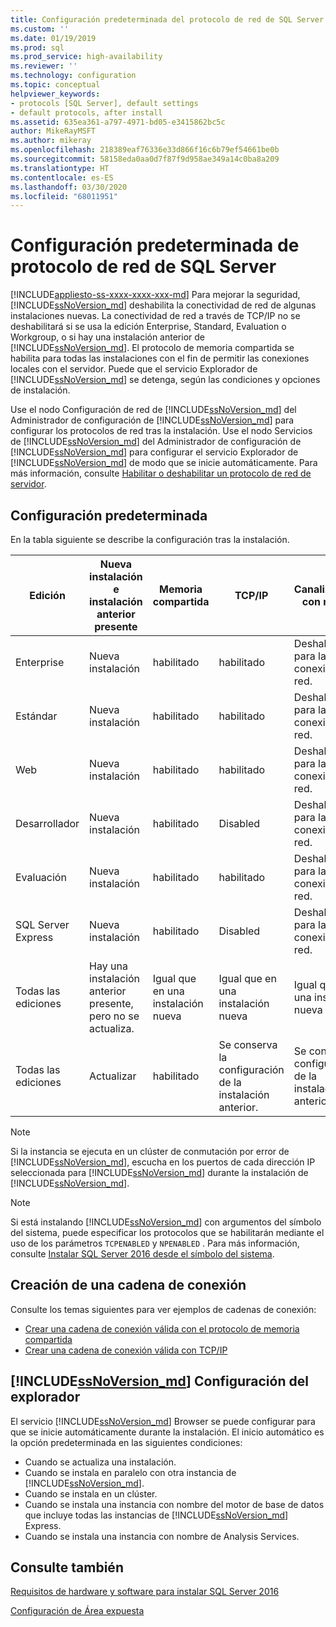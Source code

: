 ```yaml
---
title: Configuración predeterminada del protocolo de red de SQL Server | Microsoft Docs
ms.custom: ''
ms.date: 01/19/2019
ms.prod: sql
ms.prod_service: high-availability
ms.reviewer: ''
ms.technology: configuration
ms.topic: conceptual
helpviewer_keywords:
- protocols [SQL Server], default settings
- default protocols, after install
ms.assetid: 635ea361-a797-4971-bd05-e3415862bc5c
author: MikeRayMSFT
ms.author: mikeray
ms.openlocfilehash: 218389eaf76336e33d866f16c6b79ef54661be0b
ms.sourcegitcommit: 58158eda0aa0d7f87f9d958ae349a14c0ba8a209
ms.translationtype: HT
ms.contentlocale: es-ES
ms.lasthandoff: 03/30/2020
ms.locfileid: "68011951"
---
```

# <a name="default-sql-server-network-protocol-configuration"></a>Configuración predeterminada de protocolo de red de SQL Server
[!INCLUDE[appliesto-ss-xxxx-xxxx-xxx-md](../../includes/appliesto-ss-xxxx-xxxx-xxx-md.md)]
Para mejorar la seguridad, [!INCLUDE[ssNoVersion_md](../../includes/ssnoversion-md.md)] deshabilita la conectividad de red de algunas instalaciones nuevas. La conectividad de red a través de TCP/IP no se deshabilitará si se usa la edición Enterprise, Standard, Evaluation o Workgroup, o si hay una instalación anterior de [!INCLUDE[ssNoVersion_md](../../includes/ssnoversion-md.md)]. El protocolo de memoria compartida se habilita para todas las instalaciones con el fin de permitir las conexiones locales con el servidor. Puede que el servicio Explorador de [!INCLUDE[ssNoVersion_md](../../includes/ssnoversion-md.md)] se detenga, según las condiciones y opciones de instalación.

Use el nodo Configuración de red de [!INCLUDE[ssNoVersion_md](../../includes/ssnoversion-md.md)] del Administrador de configuración de [!INCLUDE[ssNoVersion_md](../../includes/ssnoversion-md.md)] para configurar los protocolos de red tras la instalación. Use el nodo Servicios de [!INCLUDE[ssNoVersion_md](../../includes/ssnoversion-md.md)] del Administrador de configuración de [!INCLUDE[ssNoVersion_md](../../includes/ssnoversion-md.md)] para configurar el servicio Explorador de [!INCLUDE[ssNoVersion_md](../../includes/ssnoversion-md.md)] de modo que se inicie automáticamente. Para más información, consulte [Habilitar o deshabilitar un protocolo de red de servidor](../../database-engine/configure-windows/enable-or-disable-a-server-network-protocol.md).


## <a name="default-configuration"></a>Configuración predeterminada

En la tabla siguiente se describe la configuración tras la instalación.

|Edición | Nueva instalación e instalación anterior presente | Memoria compartida | TCP/IP | Canalizaciones con nombre|
| -------- | -- | -- | -- | --  |  
|Enterprise | Nueva instalación | habilitado | habilitado | Deshabilitadas para las conexiones de red.|
|Estándar | Nueva instalación | habilitado | habilitado | Deshabilitadas para las conexiones de red.|
|Web | Nueva instalación | habilitado | habilitado | Deshabilitadas para las conexiones de red.|
|Desarrollador | Nueva instalación | habilitado | Disabled | Deshabilitadas para las conexiones de red.|
|Evaluación | Nueva instalación | habilitado | habilitado | Deshabilitadas para las conexiones de red.|
|SQL Server Express | Nueva instalación | habilitado | Disabled | Deshabilitadas para las conexiones de red.|
|Todas las ediciones | Hay una instalación anterior presente, pero no se actualiza. | Igual que en una instalación nueva | Igual que en una instalación nueva | Igual que en una instalación nueva|
|Todas las ediciones | Actualizar | habilitado | Se conserva la configuración de la instalación anterior. | Se conserva la configuración de la instalación anterior.|


>[!NOTE]
> Si la instancia se ejecuta en un clúster de conmutación por error de [!INCLUDE[ssNoVersion_md](../../includes/ssnoversion-md.md)], escucha en los puertos de cada dirección IP seleccionada para [!INCLUDE[ssNoVersion_md](../../includes/ssnoversion-md.md)] durante la instalación de [!INCLUDE[ssNoVersion_md](../../includes/ssnoversion-md.md)].
 
>[!NOTE]
> Si está instalando [!INCLUDE[ssNoVersion_md](../../includes/ssnoversion-md.md)] con argumentos del símbolo del sistema, puede especificar los protocolos que se habilitarán mediante el uso de los parámetros `TCPENABLED` y `NPENABLED` . Para más información, consulte [Instalar SQL Server 2016 desde el símbolo del sistema](../../database-engine/install-windows/install-sql-server-2016-from-the-command-prompt.md).

## <a name="creating-a-connection-string"></a>Creación de una cadena de conexión

Consulte los temas siguientes para ver ejemplos de cadenas de conexión:
* [Crear una cadena de conexión válida con el protocolo de memoria compartida](../../tools/configuration-manager/creating-a-valid-connection-string-using-shared-memory-protocol.md)
* [Crear una cadena de conexión válida con TCP/IP](../../tools/configuration-manager/creating-a-valid-connection-string-using-tcp-ip.md)



## <a name="ssnoversion_md-browser-settings"></a>[!INCLUDE[ssNoVersion_md](../../includes/ssnoversion-md.md)] Configuración del explorador

El servicio [!INCLUDE[ssNoVersion_md](../../includes/ssnoversion-md.md)] Browser se puede configurar para que se inicie automáticamente durante la instalación. El inicio automático es la opción predeterminada en las siguientes condiciones:

* Cuando se actualiza una instalación.
* Cuando se instala en paralelo con otra instancia de [!INCLUDE[ssNoVersion_md](../../includes/ssnoversion-md.md)].
* Cuando se instala en un clúster.
* Cuando se instala una instancia con nombre del motor de base de datos que incluye todas las instancias de [!INCLUDE[ssNoVersion_md](../../includes/ssnoversion-md.md)] Express.
* Cuando se instala una instancia con nombre de Analysis Services.

## <a name="see-also"></a>Consulte también

[Requisitos de hardware y software para instalar SQL Server 2016](../../sql-server/install/hardware-and-software-requirements-for-installing-sql-server.md)

[Configuración de Área expuesta](../../relational-databases/security/surface-area-configuration.md)  



